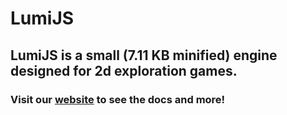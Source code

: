 # LumiJS
## LumiJS is a small (7.11 KB minified) engine designed for 2d exploration games.
### Visit our [website](https://lumi.js.org) to see the docs and more!
